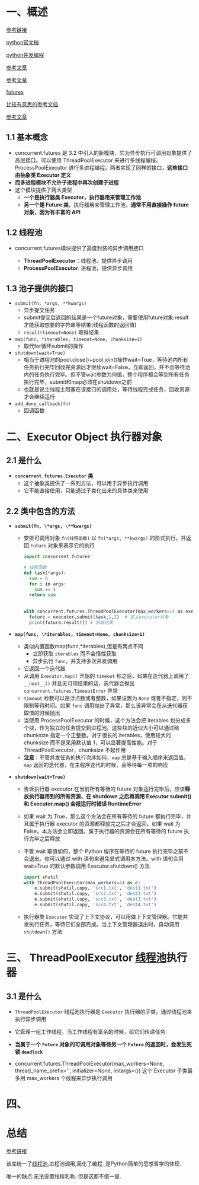 # 一、概述

[参考链接](https://blog.csdn.net/jpch89/article/details/87643972?ops_request_misc=%257B%2522request%255Fid%2522%253A%2522165413532816782388013843%2522%252C%2522scm%2522%253A%252220140713.130102334.pc%255Fall.%2522%257D&request_id=165413532816782388013843&biz_id=0&utm_medium=distribute.pc_search_result.none-task-blog-2~all~first_rank_ecpm_v1~hot_rank-1-87643972-null-null.142^v11^pc_search_result_control_group,157^v12^control&utm_term=concurrent.futures&spm=1018.2226.3001.4187)

[python官文档](https://docs.python.org/zh-cn/3/library/concurrent.futures.html)

[python并发编程](https://python-parallel-programmning-cookbook.readthedocs.io/zh_CN/latest/index.html)

[参考文章](https://blog.csdn.net/The_Time_Runner/article/details/99652083?ops_request_misc=%257B%2522request%255Fid%2522%253A%2522165476507316782388057594%2522%252C%2522scm%2522%253A%252220140713.130102334.pc%255Fall.%2522%257D&request_id=165476507316782388057594&biz_id=0&utm_medium=distribute.pc_search_result.none-task-blog-2~all~first_rank_ecpm_v1~rank_v31_ecpm-1-99652083-null-null.142^v11^pc_search_result_control_group,157^v13^control&utm_term=%E5%9C%A8+concurrent.py+%E4%B8%AD%E6%89%BE%E4%B8%8D%E5%88%B0%E5%BC%95%E7%94%A8+futures+&spm=1018.2226.3001.4187)

[参考文章](https://blog.csdn.net/weixin_43841688/article/details/112345541?ops_request_misc=%257B%2522request%255Fid%2522%253A%2522165476556016781685374067%2522%252C%2522scm%2522%253A%252220140713.130102334..%2522%257D&request_id=165476556016781685374067&biz_id=0&utm_medium=distribute.pc_search_result.none-task-blog-2~all~sobaiduend~default-1-112345541-null-null.142^v11^pc_search_result_control_group,157^v13^control&utm_term=python+concurrent&spm=1018.2226.3001.4187)

[futures](https://blog.csdn.net/s695811494/article/details/113062998?ops_request_misc=%257B%2522request%255Fid%2522%253A%2522165477470816782246443073%2522%252C%2522scm%2522%253A%252220140713.130102334.pc%255Fall.%2522%257D&request_id=165477470816782246443073&biz_id=0&utm_medium=distribute.pc_search_result.none-task-blog-2~all~first_rank_ecpm_v1~rank_v31_ecpm-5-113062998-null-null.142^v11^pc_search_result_control_group,157^v13^control&utm_term=python+Future%E5%AF%B9%E8%B1%A1%E6%98%AF%E4%BB%80%E4%B9%88&spm=1018.2226.3001.4187)

[比较有意思的参考文档](https://blog.csdn.net/tianyi19/article/details/112867831?ops_request_misc=%257B%2522request%255Fid%2522%253A%2522165484545916781685370859%2522%252C%2522scm%2522%253A%252220140713.130102334.pc%255Fall.%2522%257D&request_id=165484545916781685370859&biz_id=0&utm_medium=distribute.pc_search_result.none-task-blog-2~all~first_rank_ecpm_v1~rank_v31_ecpm-5-112867831-null-null.142^v13^pc_search_result_control_group,157^v13^control&utm_term=python+concurrent.futures+%E6%98%AF%E7%BA%BF%E7%A8%8B%E5%AE%89%E5%85%A8%E7%9A%84%E5%90%97&spm=1018.2226.3001.4187)

[参考文章](https://blog.csdn.net/freeking101/article/details/97395745?ops_request_misc=%257B%2522request%255Fid%2522%253A%2522165485078616781483781858%2522%252C%2522scm%2522%253A%252220140713.130102334.pc%255Fall.%2522%257D&request_id=165485078616781483781858&biz_id=0&utm_medium=distribute.pc_search_result.none-task-blog-2~all~first_rank_ecpm_v1~rank_v31_ecpm-4-97395745-null-null.142^v13^pc_search_result_control_group,157^v14^control&utm_term=python+futures%E6%A8%A1%E5%9D%97%E8%87%AA%E5%B8%A6%E9%94%81%E5%90%97&spm=1018.2226.3001.4187)

## 1.1 基本概念

- concurrent.futures 是 3.2 中引入的新模块，它为异步执行可调用对象提供了高层接口。可以使用 ThreadPoolExecutor 来进行多线程编程，ProcessPoolExecutor 进行多进程编程，两者实现了同样的接口，**这些接口由抽象类 Executor 定义**
- **而多进程模块不允许子进程中再次创建子进程**
- 这个模块提供了两大类型
  - **一个是执行器类 Executor，执行器用来管理工作池**
  - **另一个是 Future 类**，执行器用来管理工作池，**通常不用直接操作 future 对象，因为有丰富的 API**

## 1.2 线程池

- concurrent.futures模块提供了高度封装的异步调用接口

  - **ThreadPoolExecutor**：线程池，提供异步调用
  - **ProcessPoolExecutor**: 进程池，提供异步调用

## 1.3 池子提供的接口

- `submit(fn, *args, **kwargs)`
  - 异步提交任务
  - submit提交后返回的结果是一个future对象，需要使用future对象.result才能获取想要的字符串等结果(线程函数的返回值)
  - `result(timeout=None)` 取得结果
- `map(func, *iterables, timeout=None, chunksize=1) `
  - 取代for循环submit的操作
- `shutdown(wait=True) `
  - 相当于进程池的pool.close()+pool.join()操作wait=True，等待池内所有任务执行完毕回收完资源后才继续wait=False，立即返回，并不会等待池内的任务执行完毕。但不管wait参数为何值，整个程序都会等到所有任务执行完毕，submit和map必须在shutdown之前
  - 也就是说主线程主阻塞在该接口的调用处，等待线程完成任务，回收资源才会继续运行
- `add_done_callback(fn)`
  - 回调函数

# 二、Executor Object 执行器对象

## 2.1 是什么

- **`concurrent.futures.Executor` 类**
  - 这个抽象类提供了一系列方法，可以用于异步执行调用
  - 它不能直接使用，只能通过子类化出来的具体类来使用

## 2.2 类中包含的方法

- **`submit(fn, \*args, \**kwargs)`**

  - 安排可调用对象 `fn(线程函数)` 以 `fn(*args, **kwargs)` 的形式执行，并返回 `Future` 对象来表示它的执行

    ```python
    import concurrent.futures
    
    # 线程函数
    def task(*args):
      sum = 0
      for i in args:
        sum += i
      return sum
        
      
    with concurrent.futures.ThreadPoolExecutor(max_workers=1) as executor: # 定义线程池
      future = executor.submit(task,1,2)  # 定义executor对象
      print(future.result()) # 获取结果
    ```

- **`map(func, \*iterables, timeout=None, chunksize=1)`**

  - 类似内置函数map(func,*iterables),但是有两点不同
    - 立即获取 `iterables` 而不会惰性获取
    - 异步执行 `func`，并支持多次并发调用
  - 它返回一个迭代器
  - 从调用 `Executor.map()` 开始的 `timeout` 秒之后，如果在迭代器上调用了 `__next__()` 并且无可用结果的话，迭代器会抛出 `concurrent.futures.TimeoutError` 异常
  - `timeout` 秒数可以是浮点数或者整数，如果设置为 `None` 或者不指定，则不限制等待时间。如果 `func` 调用抛出了异常，那么该异常会在从迭代器获取值的时候抛出
  - 当使用 ProcessPoolExecutor 的时候，这个方法会把 iterables 划分成多个块，作为独立的任务提交到进程池。这些块的近似大小可以通过给 chunksize 指定一个正整数。对于很长的 iterables，使用较大的 chunksize 而不是采用默认值 1，可以显著提高性能。对于 ThreadPoolExecutor，chunksize 不起作用
  - **注意**：不管并发任务的执行次序如何，`map` 总是基于输入顺序来返回值。`map` 返回的迭代器，在主程序迭代的时候，会等待每一项的响应

- **`shutdown(wait=True)`**

  - 告诉执行器 executor 在当前所有等待的 future 对象运行完毕后，应该**释放执行器用到的所有资源**。**在 shutdown 之后再调用 Executor.submit() 和 Executor.map() 会报运行时错误 RuntimeError**

  - 如果 wait 为 True，那么这个方法会在所有等待的 future 都执行完毕，并且属于执行器 executor 的资源都释放完之后才会返回。如果 wait 为 False，本方法会立即返回。属于执行器的资源会在所有等待的 future 执行完毕之后释放

  - 不管 wait 取值如何，整个 Python 程序在等待的 future 执行完毕之前不会退出。你可以通过 with 语句来避免显式调用本方法。with 语句会用 wait=True 的默认参数调用 Executor.shutdown() 方法

    ```python
    import shutil
    with ThreadPoolExecutor(max_workers=4) as e:
        e.submit(shutil.copy, 'src1.txt', 'dest1.txt')
        e.submit(shutil.copy, 'src2.txt', 'dest2.txt')
        e.submit(shutil.copy, 'src3.txt', 'dest3.txt')
        e.submit(shutil.copy, 'src4.txt', 'dest4.txt')
    ```
  
  - 执行器类 `Executor` 实现了上下文协议，可以用做上下文管理器。它能并发执行任务，等待它们全部完成。当上下文管理器退出时，自动调用 `shutdown()` 方法

# 三、 ThreadPoolExecutor [线程池](https://so.csdn.net/so/search?q=线程池&spm=1001.2101.3001.7020)执行器

## 3.1 是什么

- `ThreadPoolExecutor` 线程池执行器是 `Executor` 执行器的子类，通过线程池来执行异步调用
- 它管理一组工作线程，当工作线程有富余的时候，给它们传递任务
- **当属于一个 `Future` 对象的可调用对象等待另一个 `Future` 的返回时，会发生死锁 `deadlock`**

- concurrent.futures.ThreadPoolExecutor(max_workers=None, thread_name_prefix='', initializer=None, initargs=())
  这个 Executor 子类最多用 max_workers 个线程来异步执行调用





# 四、

# 总结

[参考链接](https://blog.csdn.net/haihaihai2232/article/details/91452217?ops_request_misc=%257B%2522request%255Fid%2522%253A%2522165476374516782395373064%2522%252C%2522scm%2522%253A%252220140713.130102334.pc%255Fall.%2522%257D&request_id=165476374516782395373064&biz_id=0&utm_medium=distribute.pc_search_result.none-task-blog-2~all~first_rank_ecpm_v1~rank_v31_ecpm-1-91452217-null-null.142^v11^pc_search_result_control_group,157^v13^control&utm_term=python+confurrent%E6%A8%A1%E5%9D%97&spm=1018.2226.3001.4187)

该库统一了[线程池](https://so.csdn.net/so/search?q=线程池&spm=1001.2101.3001.7020),进程池调用,简化了编程.
是Python简单的思想哲学的体现.

唯一的缺点:无法设置线程名称. 但是这都不值一提.